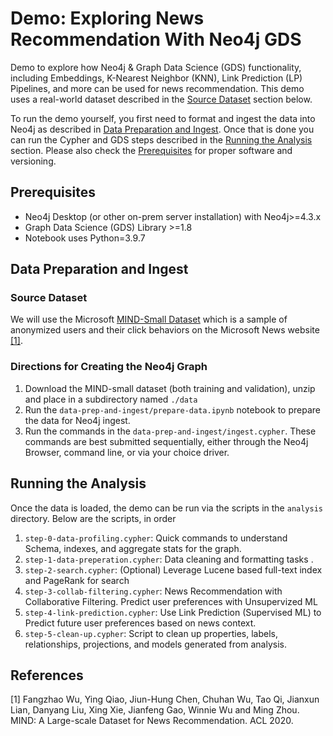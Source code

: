 # Demo: Exploring News Recommendation With Neo4j GDS
Demo to explore how Neo4j & Graph Data Science (GDS) functionality, including Embeddings, K-Nearest Neighbor (KNN), 
Link Prediction (LP) Pipelines, and more can be used for news recommendation. This demo uses a real-world dataset described in the [Source Dataset](#sd) section below. 

To run the demo yourself, you first need to format and ingest the data into Neo4j as described in 
[Data Preparation and Ingest](#dpi). Once that is done you can run the Cypher and GDS steps described in the 
[Running the Analysis](#a) section. Please also  check the [Prerequisites](#prereqs) 
for proper software and versioning. 

## <a id="prereqs">Prerequisites</a>
- Neo4j Desktop (or other on-prem server installation) with Neo4j>=4.3.x 
- Graph Data Science (GDS) Library >=1.8
- Notebook uses Python=3.9.7

## <a id="dpi">Data Preparation and Ingest</a>

### <a id="sd">Source Dataset</a>
We will use the Microsoft [MIND-Small Dataset](https://msnews.github.io/#:~:text=name%20this%20dataset-,MIND-small,-.%20The%20training%20and)
which is a sample of anonymized users and their click behaviors on the Microsoft News website [[1]](#1).

### Directions for Creating the Neo4j Graph
1. Download the MIND-small dataset (both training and validation), unzip and place in a subdirectory named `./data`
2. Run the `data-prep-and-ingest/prepare-data.ipynb` notebook to prepare the data for Neo4j ingest.
3. Run the commands in the `data-prep-and-ingest/ingest.cypher`. These commands are best submitted sequentially,
either through the Neo4j Browser, command line, or via your choice driver. 

## <a id="a">Running the Analysis</a>
Once the data is loaded, the demo can be run via the scripts in the `analysis` directory. Below are the scripts, in order
1. `step-0-data-profiling.cypher`: Quick commands to understand Schema, indexes, and aggregate stats for the graph.
2. `step-1-data-preperation.cypher`: Data cleaning and formatting tasks .
3. `step-2-search.cypher`: (Optional) Leverage Lucene based full-text index and PageRank for search       
4. `step-3-collab-filtering.cypher`: News Recommendation with Collaborative Filtering. Predict user preferences with Unsupervized ML
5. `step-4-link-prediction.cypher`:  Use Link Prediction (Supervised ML) to Predict future user preferences based on news context.
6. `step-5-clean-up.cypher`: Script to clean up properties, labels, relationships, projections, and models generated from analysis.

## References
<a id="1">[1]</a>
Fangzhao Wu, Ying Qiao, Jiun-Hung Chen, Chuhan Wu, Tao Qi, Jianxun Lian, Danyang Liu, Xing Xie, Jianfeng Gao,
 Winnie Wu and Ming Zhou. MIND: A Large-scale Dataset for News Recommendation. ACL 2020.


